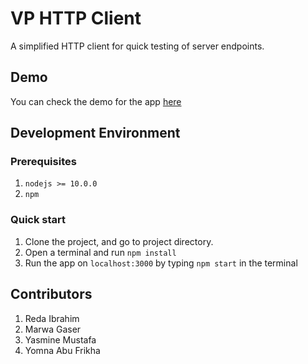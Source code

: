 # VP HTTP Client

A simplified HTTP client for quick testing of server endpoints.

## Demo

You can check the demo for the app [here](https://logician724.github.io/vp-http-client/)

## Development Environment

### Prerequisites

1. `nodejs >= 10.0.0`
2. `npm`

### Quick start

1. Clone the project, and go to project directory.
2. Open a terminal and run `npm install`
3. Run the app on `localhost:3000` by typing `npm start` in the terminal

## Contributors
1. Reda Ibrahim
2. Marwa Gaser
3. Yasmine Mustafa
4. Yomna Abu Frikha